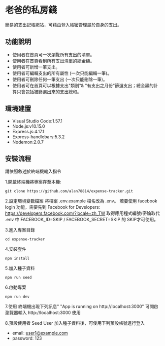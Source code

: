 # 老爸的私房錢
簡易的支出記帳網站，可藉由登入帳密管理屬於自身的支出。

## 功能說明
- 使用者在首頁可一次瀏覽所有支出的清單。
- 使用者在首頁看到所有支出清單的總金額。
- 使用者可新增一筆支出。
- 使用者可編輯支出的所有屬性 (一次只能編輯一筆)。
- 使用者可刪除任何一筆支出 (一次只能刪除一筆)。
- 使用者可在首頁可以根據支出"類別"& "有支出之月份"篩選支出；總金額的計算只會包括被篩選出來的支出總和。

## 環境建置
- Visual Studio Code:1.57.1
- Node.js:v10.15.0
- Express.js:4.17.1
- Express-handlebars:5.3.2
- Nodemon:2.0.7

## 安裝流程
請依照敘述於終端機輸入指令

1.開啟終端機將專案存至本機:
```
git clone https://github.com/alan78814/expense-tracker.git
```
2.設定環境變數檔案
將檔案 .env.example 檔名改為 .env。
若要使用 facebook login 功能，需要先到 Facebook for Developers:
https://developers.facebook.com/?locale=zh_TW 
取得應用程式編號/密鑰取代 .env 中 FACEBOOK_ID=SKIP / FACEBOOK_SECRET=SKIP 的 SKIP才可使用。

3.進入專案目錄
```
cd expense-tracker
```
4.安裝套件
```
npm install
```
5.加入種子資料
```
npm run seed
```
6.啟動專案
```
npm run dev
```
7.使用
終端機出現下列訊息" "App is running on http://localhost:3000"
可開啟瀏覽器輸入 http://localhost:3000 使用

8.預設使用者 Seed User
加入種子資料後，可使用下列預設帳號進行登入
- email: user1@example.com
- password: 123

